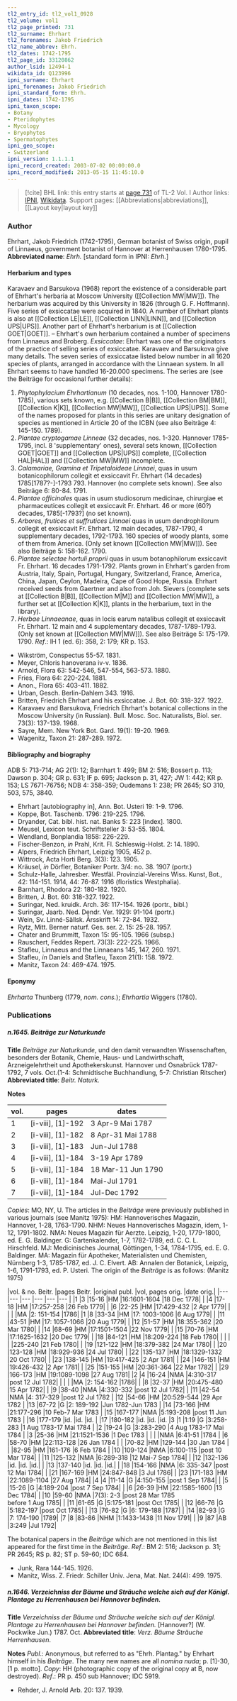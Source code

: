 ```yaml
---
tl2_entry_id: tl2_vol1_0928
tl2_volume: vol1
tl2_page_printed: 731
tl2_surname: Ehrhart
tl2_forenames: Jakob Friedrich
tl2_name_abbrev: Ehrh.
tl2_dates: 1742-1795
tl2_page_id: 33120862
author_lsid: 12494-1
wikidata_id: Q123996
ipni_surname: Ehrhart
ipni_forenames: Jakob Friedrich
ipni_standard_form: Ehrh.
ipni_dates: 1742-1795
ipni_taxon_scope: 
- Botany
- Pteridophytes
- Mycology
- Bryophytes
- Spermatophytes
ipni_geo_scope: 
- Switzerland
ipni_version: 1.1.1.1
ipni_record_created: 2003-07-02 00:00:00.0
ipni_record_modified: 2013-05-15 11:45:10.0
---
```


> [!cite] BHL link: this entry starts at [page 731](https://www.biodiversitylibrary.org/page/33120862) of TL-2 Vol. I
> Author links: [IPNI](https://www.ipni.org/a/12494-1), [Wikidata](https://www.wikidata.org/wiki/Q123996). Support pages: [[Abbreviations|abbreviations]], [[Layout key|layout key]]

### Author

Ehrhart, Jakob Friedrich (1742-1795), German botanist of Swiss origin, pupil of Linnaeus, government botanist of Hannover at Herrenhausen 1780-1795. 
**Abbreviated name**: *Ehrh.* \[standard form in IPNI: *Ehrh.*\]

#### Herbarium and types

Karavaev and Barsukova (1968) report the existence of a considerable part of Ehrhart's herbaria at Moscow University ([[Collection MW|MW]]). The herbarium was acquired by this University in 1826 (through G. F. Hoffmann). Five series of exsiccatae were acquired in 1840. A number of Ehrhart plants is also at [[Collection LE|LE]], [[Collection LINN|LINN]], and [[Collection UPS|UPS]]. Another part of Ehrhart's herbarium is at [[Collection GOET|GOET]]. – Ehrhart's own herbarium contained a number of specimens from Linnaeus and Broberg.
*Exsiccatae*: Ehrhart was one of the originators of the practice of selling series of exsiccatae. Karavaev and Barsukova give many details. The seven series of exsiccatae listed below number in all 1620 species of plants, arranged in accordance with the Linnaean system. In all Ehrhart seems to have handled 16-20.000 specimens. The series are (see the Beiträge for occasional further details):
1. *Phytophylacium Ehrhartianum* (10 decades, nos. 1-100, Hannover 1780-1785), various sets known, e.g. [[Collection B|B]], [[Collection BM|BM]], [[Collection K|K]], [[Collection MW|MW]], [[Collection UPS|UPS]]. Some of the names proposed for plants in this series are unitary designation of species as mentioned in Article 20 of the ICBN (see also Beiträge 4: 145-150. 1789).
2. *Plantae cryptogamae Linneae* (32 decades, nos. 1-320. Hannover 1785-1795, incl. 8 'supplementary' ones), several sets known, [[Collection GOET|GOET]] and [[Collection UPS|UPS]] complete, [[Collection HAL|HAL]] and [[Collection MW|MW]] incomplete.
3. *Calamariae, Gramina et Tripetaloideae Linnaei*, quas in usum botanicophilorum collegit et exsiccavit Fr. Ehrhart (14 decades) 1785\[1787?-\]-1793 793. Hannover (no complete sets known). See also Beiträge 6: 80-84. 1791.
4. *Plantae officinales* quas in usum studiosorum medicinae, chirurgiae et pharmaceutices collegit et exsiccavit Fr. Ehrhart. 46 or more (60?) decades, 1785\[-1793?\] (no set known).
5. *Arbores, frutices et suffrutices Linnaei* quas in usum dendrophilorum collegit et exsiccavit Fr. Ehrhart. 12 main decades, 1787-1790, 4 supplementary decades, 1792-1793. 160 species of woody plants, some of them from America. (Only set known [[Collection MW|MW]]). See also Beiträge 5: 158-162. 1790.
6. *Plantae selectae hortuli proprii* quas in usum botanophilorum exsiccavit Fr. Ehrhart. 16 decades 1791-1792. Plants grown in Ehrhart's garden from Austria, Italy, Spain, Portugal, Hungary, Switzerland, France, America, China, Japan, Ceylon, Madeira, Cape of Good Hope, Russia. Ehrhart received seeds from Gaertner and also from Joh. Sievers (complete sets at [[Collection B|B]], [[Collection M|M]] and [[Collection MW|MW]], a further set at [[Collection K|K]], plants in the herbarium, text in the library).
7. *Herbae Linnaeanae*, quas in locis earum natalibus collegit et exsiccavit Fr. Ehrhart. 12 main and 4 supplementary decades, 1787-1789-1793. (Only set known at [[Collection MW|MW]]). See also Beiträge 5: 175-179. 1790.
*Ref*.: IH 1 (ed. 6): 358, 2: 179; KR p. 153.
- Wikström, Conspectus 55-57. 1831.
- Meyer, Chloris hanoverana iv-v. 1836.
- Arnold, Flora 63: 542-546, 547-554, 563-573. 1880.
- Fries, Flora 64: 220-224. 1881.
- Anon., Flora 65: 403-411. 1882.
- Urban, Gesch. Berlin-Dahlem 343. 1916.
- Britten, Friedrich Ehrhart and his exsiccatae. J. Bot. 60: 318-327. 1922.
- Karavaev and Barsukova, Friedrich Ehrhart's botanical collections in the Moscow University (in Russian). Bull. Mosc. Soc. Naturalists, Biol. ser. 73(3): 137-139. 1968.
- Sayre, Mem. New York Bot. Gard. 19(1): 19-20. 1969.
- Wagenitz, Taxon 21: 287-289. 1972.

#### Bibliography and biography

ADB 5: 713-714; AG 2(1): 12; Barnhart 1: 499; BM 2: 516; Bossert p. 113; Dawson p. 304; GR p. 631; IF p. 695; Jackson p. 31, 427; JW 1: 442; KR p. 153; LS 7671-76756; NDB 4: 358-359; Oudemans 1: 238; PR 2645; SO 310, 503, 575, 3840.
- Ehrhart \[autobiography in\], Ann. Bot. Usteri 19: 1-9. 1796.
- Koppe, Bot. Taschenb. 1796: 219-225. 1796.
- Dryander, Cat. bibl. hist. nat. Banks 5: 223 \[index\]. 1800.
- Meusel, Lexicon teut. Schriftsteller 3: 53-55. 1804.
- Wendland, Bonplandia 1858: 226-229.
- Fischer-Benzon, *in* Prahl, Krit. Fl. Schleswig-Holst. 2: 14. 1890.
- Alpers, Friedrich Ehrhart, Leipzig 1905, 452 p.
- Wittrock, Acta Horti Berg. 3(3): 123. 1905.
- Kräusel, *in* Dörfler, Botaniker Portr. 3/4: no. 38. 1907 (portr.)
- Schulz-Halle, Jahresber. Westfäl. Provinzial-Vereins Wiss. Kunst, Bot., 42: 114-151. 1914, 44: 76-87. 1916 (floristics Westphalia).
- Barnhart, Rhodora 22: 180-182. 1920.
- Britten, J. Bot. 60: 318-327. 1922.
- Suringar, Ned. kruidk. Arch. 36: 117-154. 1926 (portr., bibl.)
- Suringar, Jaarb. Ned. Dendr. Ver. 1929: 91-104 (portr.)
- Wein, Sv. Linné-Sällsk. Årsskrift 14: 72-84. 1932.
- Rytz, Mitt. Berner naturf. Ges. ser. 2. 15: 25-28. 1957.
- Chater and Brummitt, Taxon 15: 95-105. 1966 (subsp.)
- Rauschert, Feddes Repert. 73(3): 222-225. 1966.
- Stafleu, Linnaeus and the Linnaeans 145, 147, 260. 1971.
- Stafleu, *in* Daniels and Stafleu, Taxon 21(1): 158. 1972.
- Manitz, Taxon 24: 469-474. 1975.

#### Eponymy

*Ehrharta* Thunberg (1779, *nom. cons.*); *Ehrhartia* Wiggers (1780).

### Publications

##### n.1645. Beiträge zur Naturkunde

**Title**
*Beiträge zur Naturkunde*, und den damit verwandten Wissenschaften, besonders der Botanik, Chemie, Haus- und Landwirthschaft, Arzneigelehrtheit und Apothekerskunst. Hannover und Osnabrück 1787-1792, 7 vols. Oct.(1-4: Schmidtische Buchhandlung, 5-7: Christian Ritscher)
**Abbreviated title**: *Beitr. Naturk.*

**Notes**

|vol.	|pages	|dates	|
|---	|---	|---	|
|1	|\[i-viii\], \[1\]-192	|3 Apr-9 Mai 1787	|
|2	|\[i-viii\], \[1\]-182	|8 Apr-31 Mai 1788	|
|3	|\[i-viii\], \[1\]-183	|Jun-Jul 1788	|
|4	|\[i-viii\], \[1\]-184	|3-19 Apr 1789|
|5	|\[i-viii\], \[1\]-184	|18 Mar-11 Jun 1790|
|6	|\[i-viii\], \[1\]-184	|Mai-Jul 1791|
|7	|\[i-viii\], \[1\]-184	|Jul-Dec 1792|

*Copies*: MO, NY, U.
The articles in the *Beiträge* were previously published in various journals (see Manitz 1975):
HM: Hannoverisches Magazin, Hannover, 1-28, 1763-1790.
NHM: Neues Hannoverisches Magazin, idem, 1-12, 1791-1802.
NMA: Neues Magazin für Aerzte. Leipzig, 1-20, 1779-1800, ed. E. G. Baldinger.
G: Gartenkalender, 1-7, 1782-1789, ed. C. C. L. Hirschfeld.
MJ: Medicinisches Journal, Göttingen, 1-34, 1784-1795, ed. E. G. Baldinger.
MA: Magazin für Apotheker, Materialisten und Chemisten, Nürnberg 1-3, 1785-1787, ed. J. C. Elvert.
AB: Annalen der Botanick, Leipzig, 1-6, 1791-1793, ed. P. Usteri.
The origin of the *Beiträge* is as follows: (Manitz 1975)

|vol. & no. Beitr.	|pages Beitr.	|original publ.	|vol, pages orig.	|date orig.|
|---	|---	|---	|---	|---	|---	|
|1	|3	|15-16	|HM	|16:1601-1604	|18 Dec 1778|
|	|4	|17-18	|HM	|17:257-258	|26 Feb 1779|
|	|6	|22-25	|HM	|17:429-432	|2 Apr 1779|
|	|	|	|MA	|2: 151-154	|1786|
|1	|8	|33-34	|HM	|17: 1003-1006	|6 Aug 1779|
|	|11	|43-51	|HM	|17: 1057-1066	|20 Aug 1779|
|	|12	|51-57	|HM	|18:355-362	|20 Mar 1780|
|	|14	|68-69	|HM	|17:1501-1504	|22 Nov 1779|
|	|15	|70-76	|HM	|17:1625-1632	|20 Dec 1779|
|	|18	|84-121	|HM	|18:209-224	|18 Feb 1780|
|	|	|	|	|225-240	|21 Feb 1780|
|	|19	|121-122	|HM	|18:379-382	|24 Mar 1780|
|	|20	|123-128	|HM	|18:929-936	|24 Jul 1780|
|	|22	|135-137	|HM	|18:1329-1332	|20 Oct 1780|
|	|23	|138-145	|HM	|19:417-425	|2 Apr 1781|
|	|24	|146-151	|HM	|19:426-432	|2 Apr 1781|
|	|25	|151-155	|HM	|20:361-364	|22 Mar 1782|
|	|29	|166-173	|HM	|19:1089-1098	|27 Aug 1781|
|2	|4	|16-24	|NMA	|4:310-317	|post 12 Jul 1782|
|	|	|	|MA	|2: 154-162	|1786|
|	|8	|32-37	|HM	|20:475-480	|15 Apr 1782|
|	|9	|38-40	|NMA	|4:330-332	|post 12 Jul 1782|
|	|11	|42-54	|NMA	|4: 317-329	|post 12 Jul 1782
|	|12	|54-66	|HM	|20:529-544	|29 Apr 1782
|	|13	|67-72	|G	|2: 189-192	|Jun 1782-Jun 1783
|	|14	|73-166	|HM	|21:177-296	|10 Feb-7 Mar 1783
|	|15	|167-177	|NMA	|5:193-208	|post 11 Jun 1783
|	|16	|177-179	|id.	|id.	|id.
|	|17	|180-182	|id.	|id.	|id.
|3	|1	|1:19	|G	|3:258-283	|1 Aug 1783-17 Mai 1784
|	|2	|19-24	|G	|3:283-290	|4 Aug 1783-17 Mai 1784
|	|3	|25-36	|HM	|21:1521-1536	|1 Dec 1783
|	|	|	|NMA	|6:41-51	|1784
|	|6	|58-70	|HM	|22:113-128	|26 Jan 1784
|	|	|70-82	|HM	|129-144	|30 Jan 1784
|	|	|82-95	|HM	|161-176	|6 Feb 1784
|	|10	|109-124	|NMA	|6:100-115	|post 10 Mar 1784|
|	|11	|125-132	|NMA	|6:289-318	|12 Mai-7 Sep 1784|
|	|12	|132-136	|id.	|id.	|id.|
|	|13	|137-140	|id.	|id.	|id.|
|	|18	|154-166	|NMA	|6: 335-347	|post 12 Mai 1784|
|	|21	|167-169	|HM	|24:847-848	|3 Jul 1786|
|	|23	|171-183	|HM	|22:1089-1104	|27 Aug 1784|
|4	|4	|11-14	|G	|4:150-155	|post 1 Sep 1784|
|	|5	|15-26	|G	|4:189-204	|post 7 Sep 1784|
|	|6	|26-39	|HM	|22:1585-1600	|13 Dec 1784|
|	|10	|59-60	|NMA	|7(3): 2-3	|post 28 Mar 1785<br/>before 1 Aug 1785|
|	|11	|61-65	|G	|5:175-181	|post Oct 1785|
|	|12	|66-76	|G	|5:182-197	|post Oct 1785|
|	|13	|76-82	|G	|6: 179-188	|1787|
|	|14	|82-93	|G	|7: 174-190	|1789|
|7	|8	|83-86	|NHM	|1:1433-1438	|11 Nov 1791|
|	|9	|87	|AB	|3:249	|Jul 1792|

The botanical papers in the *Beiträge* which are not mentioned in this list appeared for the first time in the *Beiträge*.
*Ref*.: BM 2: 516; Jackson p. 31; PR 2645; RS p. 82; ST p. 59-60; IDC 684.
- Junk, Rara 144-145. 1926.
- Manitz, Wiss. Z. Friedr. Schiller Univ. Jena, Mat. Nat. 24(4): 499. 1975.

##### n.1646. Verzeichniss der Bäume und Sträuche welche sich auf der Königl. Plantage zu Herrenhausen bei Hannover befinden.

**Title**
*Verzeichniss der Bäume und Sträuche welche sich auf der Königl. Plantage zu Herrenhausen bei Hannover befinden.* \[Hannover?\] (W. Pockwike Jun.) 1787. Oct.
**Abbreviated title**: *Verz. Bäume Sträuche Herrenhausen*.

**Notes**
*Publ*.: Anonymous, but referred to as "Ehrh. Plantag." by Ehrhart himself in his *Beiträge*. The many new names are all *nomina nuda*; p. \[1\]-30, \[1 p. motto\]. *Copy*: HH (photographic copy of the original copy at B, now destroyed).
*Ref*.: PR p. 450 sub Hannover; IDC 5919.
- Rehder, J. Arnold Arb. 20: 137. 1939.

